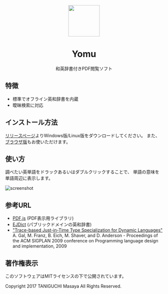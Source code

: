 <div align="center">
    <img src="https://ta2gch.github.io/yomu/build/icon.png" width="100">
    <h1>Yomu</h1>
    <p>和英辞書付きPDF閲覧ソフト</p>
</div>

## 特徴

- 標準でオフライン英和辞書を内蔵
- 曖昧検索に対応

## インストール方法

[リリースページ](https://github.com/ta2gch/releases)よりWindows版/Linux版をダウンロードしてください。
また、[ブラウザ版](https://ta2gch.github.io/yomu/src/web/viewer.html)もお使いただけます。

## 使い方

調べたい英単語をドラックあるいはダブルクリックすることで、
単語の意味を単語周辺に表示します。

![screenshot](https://ta2gch.github.io/yomu/screenshot/Screenshot.png)



## 参考URL

- [PDF.js](https://mozilla.github.io/pdf.js/) (PDF表示用ライブラリ)
- [EJDict](https://github.com/kujirahand/EJDict) (パブリックドメインの英和辞書)
- ["Trace-based Just-in-Time Type Specialization for Dynamic Languages"](http://www.stanford.edu/class/cs343/resources/tracemonkey.pdf) A. Gal, M. Franz, B. Eich, M. Shaver, and D. Anderson - Proceedings of the ACM SIGPLAN 2009 conference on Programming language design and implementation, 2009 
## 著作権表示

このソフトウェアはMITライセンスの下で公開されています。

Copyright 2017 TANIGUCHI Masaya All Rights Reserved.
